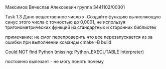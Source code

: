 Максимов Вячеслав Алексеевич
группа 3441102/00301

Task 1.3
Дано вещественное число x. Создайте функцию вычисляющую синус этого числа с точностью до 0,0001, не используя тригонометрических функций из стандартных и сторонних библиотек

примечание:
не смог перепроверить что все перезапускается из за ошибки при выполнении команды cmake -B build

Could NOT find Python (missing: Python_EXECUTABLE Interpreter)

постоянно вылезает - не могу понять почему
